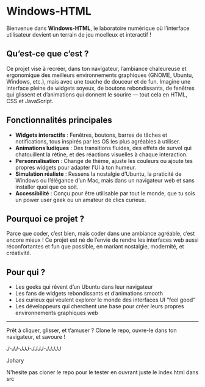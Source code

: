 # Windows-HTML

Bienvenue dans **Windows-HTML**, le laboratoire numérique où l’interface utilisateur devient un terrain de jeu moelleux et interactif !

## Qu’est-ce que c’est ?

Ce projet vise à recréer, dans ton navigateur, l’ambiance chaleureuse et ergonomique des meilleurs environnements graphiques (GNOME, Ubuntu, Windows, etc.), mais avec une touche de douceur et de fun. Imagine une interface pleine de widgets soyeux, de boutons rebondissants, de fenêtres qui glissent et d’animations qui donnent le sourire — tout cela en HTML, CSS et JavaScript.

## Fonctionnalités principales

- **Widgets interactifs** : Fenêtres, boutons, barres de tâches et notifications, tous inspirés par les OS les plus agréables à utiliser.
- **Animations ludiques** : Des transitions fluides, des effets de survol qui chatouillent la rétine, et des réactions visuelles à chaque interaction.
- **Personnalisation** : Change de thème, ajuste les couleurs ou ajoute tes propres widgets pour adapter l’UI à ton humeur.
- **Simulation réaliste** : Ressens la nostalgie d’Ubuntu, la praticité de Windows ou l’élégance d’un Mac, mais dans un navigateur web et sans installer quoi que ce soit.
- **Accessibilité** : Conçu pour être utilisable par tout le monde, que tu sois un power user geek ou un amateur de clics curieux.

## Pourquoi ce projet ?

Parce que coder, c’est bien, mais coder dans une ambiance agréable, c’est encore mieux ! Ce projet est né de l’envie de rendre les interfaces web aussi réconfortantes et fun que possible, en mariant nostalgie, modernité, et créativité.

## Pour qui ?

- Les geeks qui rêvent d’un Ubuntu dans leur navigateur
- Les fans de widgets rebondissants et d’animations smooth
- Les curieux qui veulent explorer le monde des interfaces UI “feel good”
- Les développeurs qui cherchent une base pour créer leurs propres environnements graphiques web

---

Prêt à cliquer, glisser, et t’amuser ? Clone le repo, ouvre-le dans ton navigateur, et savoure !

*J-JJ-JJJ-JJJJ-JJJJJ*

Johary

N'hesite pas cloner le repo pour le tester en ouvrant juste le index.html dans src
